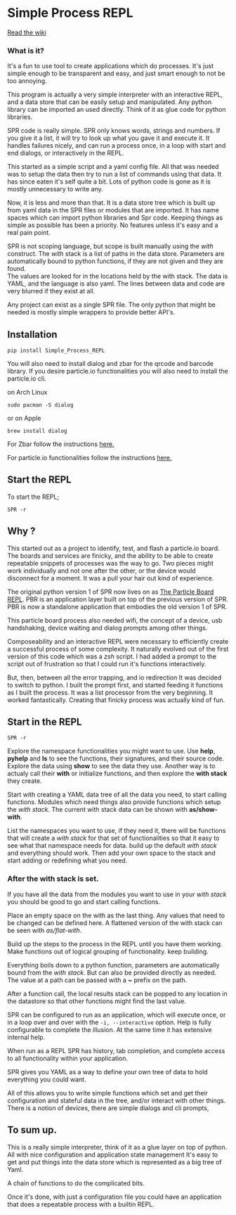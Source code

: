 # Simple Process REPL

[Read the wiki](https://github.com/EricGebhart/Simple_Process_REPL/wiki)


### What is it?

It's a fun to use tool to create applications which do processes.
It's just simple enough to be transparent and easy, and just smart
enough to not be too annoying. 

This program is actually a very simple interpreter with an interactive REPL,
and a data store that can be easily setup and manipulated. Any python library
can be imported an used directly. Think of it as glue code for python libraries.

SPR code is really simple. SPR only knows words, strings and numbers.
If you give it a list, it will try to look up what you gave it and 
execute it. It handles failures nicely, and can run a process once, in a loop
with start and end dialogs, or interactively in the REPL.

This started as a simple script and a yaml config file. All that was needed
was to setup the data then try to run a list of commands using that data.
It has since eaten it's self quite a bit. Lots of python code is gone as it
is mostly unnecessary to write any.

Now, it is less and more than that. It is a data store tree which is built
up from yaml data in the SPR files or modules that are imported. It has name 
spaces which can import python libraries and Spr code. Keeping things as
simple as possible has been a priority. No features unless it's easy and
a real pain point.

SPR is not scoping language, but scope is built manually using the _with_ construct.
The _with_ stack is a list of paths in the data store.  Parameters are
automatically bound to python functions, if they are not given and they are found.  
The values are looked for in the locations held by the with stack.  The data is 
YAML, and the language is also yaml. 
The lines between data and code are very blurred if they exist at all.

Any project can exist as a single SPR file.  The only python that might be needed
is mostly simple wrappers to provide better API's.

## Installation

    pip install Simple_Process_REPL
    
You will also need to install dialog and zbar for the qrcode and barcode library.
If you desire particle.io functionalities you will also need to install the
particle.io cli.

on Arch Linux

    sudo pacman -S dialog

or on Apple

    brew install dialog

For Zbar follow the instructions [here.](https://pypi.org/project/pyzbar/)

For particle.io functionalities follow the instructions 
[here.](https://docs.particle.io/tutorials/developer-tools/cli/#installing)

## Start the REPL

To start the REPL;

    SPR -r


## Why ?
This started out as a project to identify, test, and flash a particle.io
board. The boards and services are finicky, and the ability to be able
to create repeatable snippets of processes was the way to go. Two pieces
might work individually and not one after the other, or the device would
disconnect for a moment. It was a pull your hair out kind of experience.

The original python version 1 of SPR now lives on as 
[The Particle Board REPL](https://github.com/ericgebhart/Particle_Board_REPL.git).
PBR is an application layer built on top of the previous version of SPR. 
PBR is now a standalone application that embodies the old version 1 of SPR.

This particle board process also needed wifi, the concept of a device, 
usb handshaking, device waiting and dialog prompts among other things.

Composeability and an interactive REPL were necessary to efficiently create a
successful process of some complexity. 
It naturally evolved out of the first version of this code which was a _zsh_ script.
I had added a prompt to the script out of frustration so that I could run it's 
functions interactively.

But, then, between all the error trapping, and io redirection It was decided to
switch to python. I built the prompt first, and started feeding it functions as
I built the process. It was a list processor from the very beginning. 
It worked fantastically. Creating that finicky process was actually kind of fun.


## Start in the REPL 

`SPR -r`

Explore the namespace functionalities you might want to use. Use
__help__, __pyhelp__ and __ls__ to see the functions, their signatures, and their
source code.
Explore the data using __show__ to see the data they use. 
Another way is to actualy call their __with__ or initialize functions, 
and then explore the __with stack__ they create.

Start with creating a YAML data tree of all the data you need, to start
calling functions. Modules which need things also provide functions which 
setup the _with stack_. The current with stack data can be shown with __as/show-with__.

List the namespaces you want to use, if they need it, there will be functions that
will create a _with stack_ for that set of functionalities so that it easy to see what
that namespace needs for data. build up the default _with stack_ and everything should
work. Then add your own space to the stack and start adding or redefining what you
need.

### After the with stack is set.

If you have all the data from the modules you want to use in your _with stack_
you should be good to go and start calling functions. 

Place an empty space on the with as the last thing. Any values that need to be
changed can be defined here. A flattened version of the with stack can be seen
with _as/flat-with_.

Build up the steps to the process in the REPL until you have them working. 
Make functions out of logical grouping of functionality. keep building.

Everything boils down to a python function, parameters are
automatically bound from the _with stack_. But can also be provided directly as 
needed.  The value at a path can be passed with a __~__ prefix on the path.

After a function call, the local results stack can be popped to any location 
in the datastore so that other functions might find the last value.

SPR can be configured to run as an application, which will execute once, or
in a loop over and over with the `-i, --interactive` option. Help is fully 
configurable to complete the illusion. At the same time it has extensive internal help.

When run as a REPL SPR has history, tab completion, and complete access to
all functionality within your application.

SPR gives you YAML as a way to define your own tree of data to hold everything you 
could want. 

All of this allows you to write simple functions which set and get their configuration 
and stateful data in the tree, and/or interact with other things. 
There is a notion of devices, there are simple dialogs and cli prompts,


## To sum up.
This is a really simple interpreter, think of it as a glue layer on top of python.
All with nice configuration and application state management
It's easy to get and put things into the data store
which is represented as a big tree of Yaml. 

A chain of functions to do the complicated bits.

Once it's done, with just a configuration file you could have an
application that does a repeatable process with a builtin REPL. 

